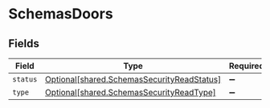 # SchemasDoors


## Fields

| Field                                                                                          | Type                                                                                           | Required                                                                                       | Description                                                                                    |
| ---------------------------------------------------------------------------------------------- | ---------------------------------------------------------------------------------------------- | ---------------------------------------------------------------------------------------------- | ---------------------------------------------------------------------------------------------- |
| `status`                                                                                       | [Optional[shared.SchemasSecurityReadStatus]](../../models/shared/schemassecurityreadstatus.md) | :heavy_minus_sign:                                                                             | N/A                                                                                            |
| `type`                                                                                         | [Optional[shared.SchemasSecurityReadType]](../../models/shared/schemassecurityreadtype.md)     | :heavy_minus_sign:                                                                             | N/A                                                                                            |